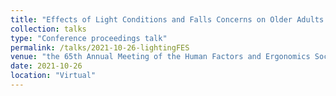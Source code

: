 ```yaml
---
title: "Effects of Light Conditions and Falls Concerns on Older Adults’ Gait Characteristics"
collection: talks
type: "Conference proceedings talk"
permalink: /talks/2021-10-26-lightingFES
venue: "the 65th Annual Meeting of the Human Factors and Ergonomics Society (HFES)"
date: 2021-10-26
location: "Virtual"
---
```

